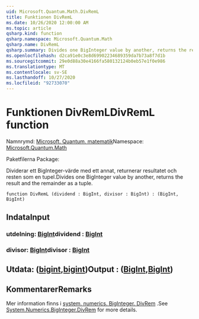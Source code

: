 ```yaml
---
uid: Microsoft.Quantum.Math.DivRemL
title: Funktionen DivRemL
ms.date: 10/26/2020 12:00:00 AM
ms.topic: article
qsharp.kind: function
qsharp.namespace: Microsoft.Quantum.Math
qsharp.name: DivRemL
qsharp.summary: Divides one BigInteger value by another, returns the result and the remainder as a tuple.
ms.openlocfilehash: d2ca91e0c3e8d69902234689359da7b73a8f7d1b
ms.sourcegitcommit: 29e0d88a30e4166fa580132124b0eb57e1f0e986
ms.translationtype: MT
ms.contentlocale: sv-SE
ms.lasthandoff: 10/27/2020
ms.locfileid: "92733070"
---
```

# <a name="divreml-function"></a><span data-ttu-id="6cadf-102">Funktionen DivRemL</span><span class="sxs-lookup"><span data-stu-id="6cadf-102">DivRemL function</span></span>

<span data-ttu-id="6cadf-103">Namnrymd: [Microsoft. Quantum. matematik](xref:Microsoft.Quantum.Math)</span><span class="sxs-lookup"><span data-stu-id="6cadf-103">Namespace: [Microsoft.Quantum.Math](xref:Microsoft.Quantum.Math)</span></span>

<span data-ttu-id="6cadf-104">Paketfilerna [](https://nuget.org/packages/)</span><span class="sxs-lookup"><span data-stu-id="6cadf-104">Package: [](https://nuget.org/packages/)</span></span>


<span data-ttu-id="6cadf-105">Dividerar ett BigInteger-värde med ett annat, returnerar resultatet och resten som en tupel.</span><span class="sxs-lookup"><span data-stu-id="6cadf-105">Divides one BigInteger value by another, returns the result and the remainder as a tuple.</span></span>

```qsharp
function DivRemL (dividend : BigInt, divisor : BigInt) : (BigInt, BigInt)
```


## <a name="input"></a><span data-ttu-id="6cadf-106">Indata</span><span class="sxs-lookup"><span data-stu-id="6cadf-106">Input</span></span>

### <a name="dividend--bigint"></a><span data-ttu-id="6cadf-107">utdelning: [BigInt](xref:microsoft.quantum.lang-ref.bigint)</span><span class="sxs-lookup"><span data-stu-id="6cadf-107">dividend : [BigInt](xref:microsoft.quantum.lang-ref.bigint)</span></span>




### <a name="divisor--bigint"></a><span data-ttu-id="6cadf-108">divisor: [BigInt](xref:microsoft.quantum.lang-ref.bigint)</span><span class="sxs-lookup"><span data-stu-id="6cadf-108">divisor : [BigInt](xref:microsoft.quantum.lang-ref.bigint)</span></span>





## <a name="output--bigintbigint"></a><span data-ttu-id="6cadf-109">Utdata: ([bigint](xref:microsoft.quantum.lang-ref.bigint),[bigint](xref:microsoft.quantum.lang-ref.bigint))</span><span class="sxs-lookup"><span data-stu-id="6cadf-109">Output : ([BigInt](xref:microsoft.quantum.lang-ref.bigint),[BigInt](xref:microsoft.quantum.lang-ref.bigint))</span></span>



## <a name="remarks"></a><span data-ttu-id="6cadf-110">Kommentarer</span><span class="sxs-lookup"><span data-stu-id="6cadf-110">Remarks</span></span>

<span data-ttu-id="6cadf-111">Mer information finns i [system. numerics. BigInteger. DivRem](https://docs.microsoft.com/dotnet/api/system.numerics.biginteger.divrem) .</span><span class="sxs-lookup"><span data-stu-id="6cadf-111">See [System.Numerics.BigInteger.DivRem](https://docs.microsoft.com/dotnet/api/system.numerics.biginteger.divrem) for more details.</span></span>